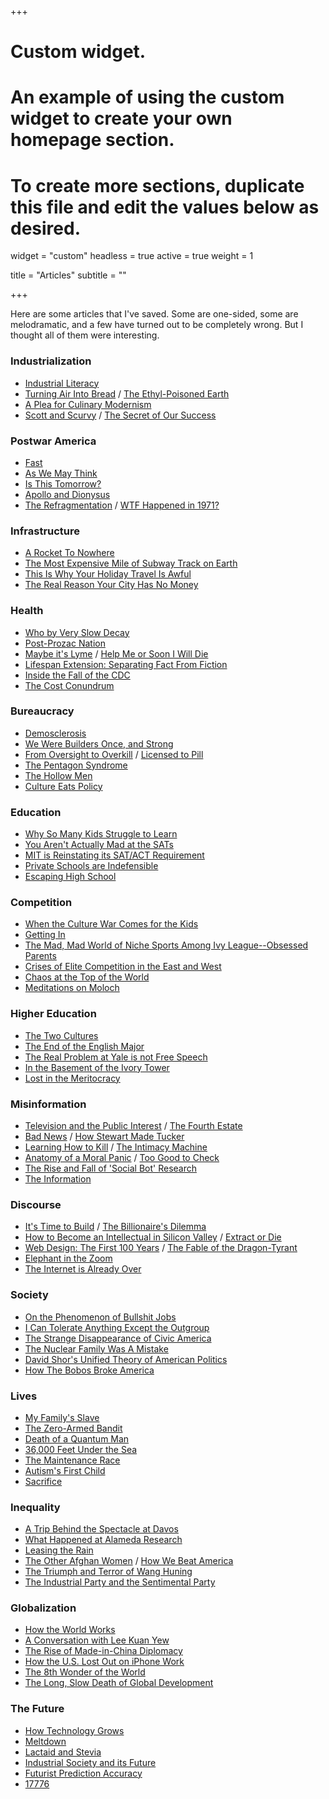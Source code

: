 +++
# Custom widget.
# An example of using the custom widget to create your own homepage section.
# To create more sections, duplicate this file and edit the values below as desired.
widget = "custom"
headless = true
active = true
weight = 1

title = "Articles"
subtitle = ""

+++

Here are some articles that I've saved. Some are one-sided, some are melodramatic, and a few have turned out to be completely wrong. But I thought all of them were interesting.

### Industrialization
- [Industrial Literacy](https://rootsofprogress.org/industrial-literacy)
- [Turning Air Into Bread](https://rootsofprogress.org/turning-air-into-bread) / [The Ethyl-Poisoned Earth](https://www.damninteresting.com/the-ethyl-poisoned-earth/)
- [A Plea for Culinary Modernism](https://www.rachellaudan.com/wp-content/uploads/2007/12/plea-for-culinary-modernism.pdf)
- [Scott and Scurvy](https://idlewords.com/2010/03/scott_and_scurvy.htm) / [The Secret of Our Success](https://slatestarcodex.com/2019/06/04/book-review-the-secret-of-our-success/)

### Postwar America
- [Fast](https://patrickcollison.com/fast) 
- [As We May Think](https://www.theatlantic.com/magazine/archive/1945/07/as-we-may-think/303881/) 
- [Is This Tomorrow?](https://lcamtuf.coredump.cx/communism/Is%20This%20Tomorrow:%20America%20Under%20Communism!/)
- [Apollo and Dionysus](https://courses.aynrand.org/works/apollo-and-dionysus/) 
- [The Refragmentation](http://www.paulgraham.com/re.html) / [WTF Happened in 1971?](https://wtfhappenedin1971.com/)

### Infrastructure
- [A Rocket To Nowhere](https://idlewords.com/2005/08/a_rocket_to_nowhere.htm) 
- [The Most Expensive Mile of Subway Track on Earth](https://www.nytimes.com/2017/12/28/nyregion/new-york-subway-construction-costs.html)
- [This Is Why Your Holiday Travel Is Awful](https://www.politico.com/news/magazine/2019/11/29/penn-station-robert-caro-073564)
- [The Real Reason Your City Has No Money](https://www.strongtowns.org/journal/2017/1/9/the-real-reason-your-city-has-no-money)

### Health
- [Who by Very Slow Decay](https://slatestarcodex.com/2013/07/17/who-by-very-slow-decay/)
- [Post-Prozac Nation](https://www.nytimes.com/2012/04/22/magazine/the-science-and-history-of-treating-depression.html)
- [Maybe it's Lyme](https://www.thecut.com/2019/07/what-happens-when-lyme-disease-becomes-an-identity.html) / [Help Me or Soon I Will Die](https://logicmag.io/justice/help-me-or-soon-i-will-die/)
- [Lifespan Extension: Separating Fact From Fiction](https://milkyeggs.com/biology/lifespan-extension-separating-fact-from-fiction/)
- [Inside the Fall of the CDC](https://www.propublica.org/article/inside-the-fall-of-the-cdc)
- [The Cost Conundrum](https://www.newyorker.com/magazine/2009/06/01/the-cost-conundrum)

### Bureaucracy 
- [Demosclerosis](https://www.jonathanrauch.com/jrauch_articles/demosclerosis_the_original_article/)
- [We Were Builders Once, and Strong](https://scholars-stage.org/we-were-builders-once-and-strong/)
- [From Oversight to Overkill](https://astralcodexten.substack.com/p/book-review-from-oversight-to-overkill) / [Licensed to Pill](https://www.nybooks.com/daily/2020/07/21/licensed-to-pill/)
- [The Pentagon Syndrome](https://harpers.org/archive/2019/06/the-pentagon-syndrome/)
- [The Hollow Men](https://dominiccummings.com/2014/10/30/the-hollow-men-ii-some-reflections-on-westminster-and-whitehall-dysfunction/)
- [Culture Eats Policy](https://www.niskanencenter.org/culture-eats-policy/)

### Education
- [Why So Many Kids Struggle to Learn](https://theamericanscholar.org/why-so-many-kids-struggle-to-learn/) 
- [You Aren't Actually Mad at the SATs](https://freddiedeboer.substack.com/p/you-arent-actually-mad-at-the-sats)
- [MIT is Reinstating its SAT/ACT Requirement](https://mitadmissions.org/blogs/entry/we-are-reinstating-our-sat-act-requirement-for-future-admissions-cycles/)
- [Private Schools are Indefensible](https://www.theatlantic.com/magazine/archive/2021/04/private-schools-are-indefensible/618078/) 
- [Escaping High School](https://skunkledger.substack.com/p/escaping-high-school)

### Competition
- [When the Culture War Comes for the Kids](https://www.theatlantic.com/magazine/archive/2019/10/when-the-culture-war-comes-for-the-kids/596668/)
- [Getting In](https://www.newyorker.com/magazine/2005/10/10/getting-in) 
- [The Mad, Mad World of Niche Sports Among Ivy League--Obsessed Parents](https://cdn.theatlantic.com/assets/media/files/20201101_nichesports.pdf)
- [Crises of Elite Competition in the East and West](https://americanaffairsjournal.org/2021/11/crises-of-elite-competition-in-the-east-and-west/)
- [Chaos at the Top of the World](https://www.gq.com/story/mount-everest-chaos-at-the-top-of-the-world)
- [Meditations on Moloch](https://slatestarcodex.com/2014/07/30/meditations-on-moloch/)

### Higher Education
- [The Two Cultures](https://apps.weber.edu/wsuimages/michaelwutz/6510.Trio/Rede-lecture-2-cultures.pdf)
- [The End of the English Major](https://www.newyorker.com/magazine/2023/03/06/the-end-of-the-english-major)
- [The Real Problem at Yale is not Free Speech](https://palladiummag.com/2019/08/05/the-real-problem-at-yale-is-not-free-speech/) 
- [In the Basement of the Ivory Tower](https://www.theatlantic.com/magazine/archive/2008/06/in-the-basement-of-the-ivory-tower/306810/)
- [Lost in the Meritocracy](https://www.theatlantic.com/magazine/archive/2005/01/lost-in-the-meritocracy/303672/)

### Misinformation
- [Television and the Public Interest](https://www.americanrhetoric.com/speeches/newtonminow.htm) / [The Fourth Estate](https://harpers.org/2019/10/the-fourth-estate/)
- [Bad News](https://harpers.org/archive/2021/09/bad-news-selling-the-story-of-disinformation) / [How Stewart Made Tucker](https://www.thenewatlantis.com/publications/how-stewart-made-tucker)
- [Learning How to Kill](https://chosenbychoice.substack.com/p/learning-how-to-and-how-not-to-kill) / [The Intimacy Machine](https://ravenmagazine.org/magazine/twitter-the-intimacy-machine/)
- [Anatomy of a Moral Panic](https://idlewords.com/2017/09/anatomy_of_a_moral_panic.htm) / [Too Good to Check](https://astralcodexten.substack.com/p/too-good-to-check-a-play-in-three)
- [The Rise and Fall of 'Social Bot' Research](https://papers.ssrn.com/sol3/papers.cfm?abstract_id=3814191)
- [The Information](https://www.newyorker.com/magazine/2011/02/14/the-information)

### Discourse
- [It's Time to Build](https://a16z.com/2020/04/18/its-time-to-build/) / [The Billionaire's Dilemma](https://www.theatlantic.com/ideas/archive/2022/08/marc-andreessens-opposition-housing-project-nimby/671061/)
- [How to Become an Intellectual in Silicon Valley](https://thebaffler.com/salvos/how-to-become-an-intellectual-in-silicon-valley-timms) / [Extract or Die](https://www.piratewires.com/p/extract-or-die)
- [Web Design: The First 100 Years](https://idlewords.com/talks/web_design_first_100_years.htm) / [The Fable of the Dragon-Tyrant](https://www.nickbostrom.com/fable/dragon.html)
- [Elephant in the Zoom](https://theintercept.com/2022/06/13/progressive-organizing-infighting-callout-culture/)
- [The Internet is Already Over](https://samkriss.substack.com/p/the-internet-is-already-over)

### Society
- [On the Phenomenon of Bullshit Jobs](https://www.atlasofplaces.com/essays/on-the-phenomenon-of-bullshit-jobs/)
- [I Can Tolerate Anything Except the Outgroup](https://slatestarcodex.com/2014/09/30/i-can-tolerate-anything-except-the-outgroup/)
- [The Strange Disappearance of Civic America](https://prospect.org/infrastructure/strange-disappearance-civic-america/)
- [The Nuclear Family Was A Mistake](https://www.theatlantic.com/magazine/archive/2020/03/the-nuclear-family-was-a-mistake/605536/)
- [David Shor's Unified Theory of American Politics](https://nymag.com/intelligencer/2020/07/david-shor-cancel-culture-2020-election-theory-polls.html)
- [How The Bobos Broke America](https://www.theatlantic.com/magazine/archive/2021/09/blame-the-bobos-creative-class/619492/)

### Lives
- [My Family's Slave](https://www.theatlantic.com/magazine/archive/2017/06/lolas-story/524490/)
- [The Zero-Armed Bandit](https://www.damninteresting.com/the-zero-armed-bandit/)
- [Death of a Quantum Man](https://www.thewirechina.com/2020/05/03/the-quantum-man/)
- [36,000 Feet Under the Sea](https://www.newyorker.com/magazine/2020/05/18/thirty-six-thousand-feet-under-the-sea)
- [The Maintenance Race](https://www.worksinprogress.co/issue/the-maintenance-race/)
- [Autism's First Child](https://www.theatlantic.com/magazine/archive/2010/10/autisms-first-child/308227/)
- [Sacrifice](https://hazlitt.net/longreads/sacrifice)

### Inequality
- [A Trip Behind the Spectacle at Davos](https://palladiummag.com/2019/02/02/a-trip-behind-the-spectacle-at-davos/)
- [What Happened at Alameda Research](https://milkyeggs.com/crypto/what-happened-at-alameda-research/)
- [Leasing the Rain](https://www.newyorker.com/magazine/2002/04/08/leasing-the-rain)
- [The Other Afghan Women](https://www.newyorker.com/magazine/2021/09/13/the-other-afghan-women) / [How We Beat America](https://web.archive.org/web/20210901095003/https://www.weltwoche.ch/amp/2021-35/weltwoche-international/taliban-takeover-die-weltwoche-ausgabe-35-2021.html)
- [The Triumph and Terror of Wang Huning](https://palladiummag.com/2021/10/11/the-triumph-and-terror-of-wang-huning/)
- [The Industrial Party and the Sentimental Party](https://www.strategictranslation.org/articles/a-study-of-the-industrial-party-and-the-sentimental-party)

### Globalization
- [How the World Works](https://www.theatlantic.com/magazine/archive/1993/12/how-the-world-works/305854/)
- [A Conversation with Lee Kuan Yew](https://www.foreignaffairs.com/articles/asia/1994-03-01/conversation-lee-kuan-yew-0)
- [The Rise of Made-in-China Diplomacy](https://www.newyorker.com/magazine/2021/03/15/the-rise-of-made-in-china-diplomacy)
- [How the U.S. Lost Out on iPhone Work](https://www.nytimes.com/2012/01/22/business/apple-america-and-a-squeezed-middle-class.html)
- [The 8th Wonder of the World](https://www.theverge.com/21507966/foxconn-empty-factories-wisconsin-jobs-loophole-trump)
- [The Long, Slow Death of Global Development](https://americanaffairsjournal.org/2022/11/the-long-slow-death-of-global-development/)

### The Future
- [How Technology Grows](https://danwang.co/how-technology-grows/)
- [Meltdown](http://www.ccru.net/swarm1/1_melt.htm)
- [Lactaid and Stevia](https://skunkledger.substack.com/p/lactaid-and-stevia)
- [Industrial Society and its Future](https://www.washingtonpost.com/wp-srv/national/longterm/unabomber/manifesto.text.htm)
- [Futurist Prediction Accuracy](https://danluu.com/futurist-predictions/)
- [17776](https://www.sbnation.com/a/17776-football/)
